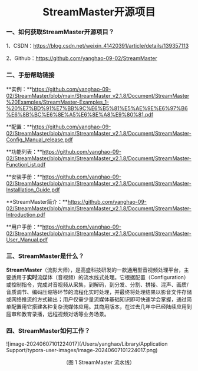 <h1 align = "center">StreamMaster开源项目</h1>

### 一、如何获取StreamMaster开源项目？

1、CSDN：https://blog.csdn.net/weixin_41420391/article/details/139357113

2、Github：https://github.com/yanghao-09-02/StreamMaster

### 二、手册帮助链接

**实例：**https://github.com/yanghao-09-02/StreamMaster/blob/main/StreamMaster_v2.1.8/Document/StreamMaster%20Examples/StreamMaster-Examples_1-%20%E7%BD%91%E7%BB%9C%E6%B5%81%E5%AE%9E%E6%97%B6%E6%8B%BC%E6%8E%A5%E6%8E%A8%E9%80%81.pdf

**配置：**https://github.com/yanghao-09-02/StreamMaster/blob/main/StreamMaster_v2.1.8/Document/StreamMaster-Config_Manual_release.pdf

**功能列表：**https://github.com/yanghao-09-02/StreamMaster/blob/main/StreamMaster_v2.1.8/Document/StreamMaster-FunctionList.pdf

**安装手册：**https://github.com/yanghao-09-02/StreamMaster/blob/main/StreamMaster_v2.1.8/Document/StreamMaster-Installlation_Guide.pdf

**StreamMaster简介：**https://github.com/yanghao-09-02/StreamMaster/blob/main/StreamMaster_v2.1.8/Document/StreamMaster-Introduction.pdf

**用户手册：**https://github.com/yanghao-09-02/StreamMaster/blob/main/StreamMaster_v2.1.8/Document/StreamMaster-User_Manual.pdf

### 三、StreamMaster是什么？

​		**StreamMaster**（流影大师），是高盛科技研发的一款通用型音视频处理平台，主要适用于**实时**流媒体（音视频）的流水线式处理。它根据配置（Configuration）或控制指令，完成对音视频从采集，到解码，到分发、分割、拼接、混声、画质/音质调节、编码压缩等环节的流程化实时处理，并最终将处理结果以影音文件存储或网络推流的方式输出；用户仅需少量流媒体基础知识即可快速学会掌握，通过简单配置用它搭建各种复杂流媒体应用。其商用版本，在过去几年中已经陆续应用到庭审和教育录播，远程视频对话等业务场景。

### 四、StreamMaster如何工作？

![image-20240607101224017](/Users/yanghao/Library/Application Support/typora-user-images/image-20240607101224017.png)

<div align = "center">（图 1 StreamMaster 流水线）</div>



